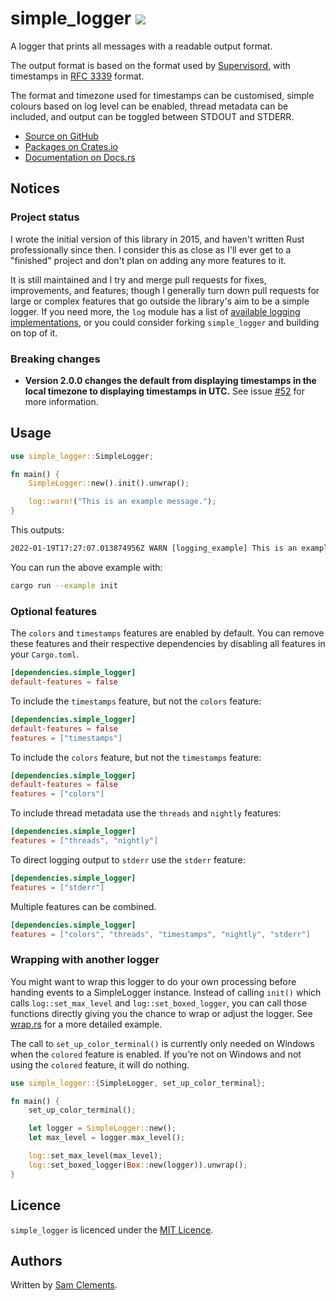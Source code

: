 # simple_logger [![](https://img.shields.io/github/tag/borntyping/rust-simple_logger.svg)](https://github.com/borntyping/rust-simple_logger/tags)

A logger that prints all messages with a readable output format.

The output format is based on the format used by [Supervisord](https://github.com/Supervisor/supervisor), with timestamps in [RFC 3339](https://datatracker.ietf.org/doc/html/rfc3339) format.

The format and timezone used for timestamps can be customised, simple colours based on log level can be enabled, thread metadata can be included, and output can be toggled between STDOUT and STDERR. 

* [Source on GitHub](https://github.com/borntyping/rust-simple_logger)
* [Packages on Crates.io](https://crates.io/crates/simple_logger)
* [Documentation on Docs.rs](https://docs.rs/simple_logger)

Notices
-------

### Project status

I wrote the initial version of this library in 2015, and haven't written Rust professionally since then.
I consider this as close as I'll ever get to a "finished" project and don't plan on adding any more features to it.

It is still maintained and I try and merge pull requests for fixes, improvements, and features; though I generally turn down pull requests for large or complex features that go outside the library's aim to be a simple logger.
If you need more, the `log` module has a list of [available logging implementations](https://docs.rs/log/latest/log/#available-logging-implementations), or you could consider forking `simple_logger` and building on top of it.

### Breaking changes

- **Version 2.0.0 changes the default from displaying timestamps in the local timezone to displaying timestamps in UTC.** See issue [#52](https://github.com/borntyping/rust-simple_logger/issues/52) for more information.

Usage
-----

```rust
use simple_logger::SimpleLogger;

fn main() {
    SimpleLogger::new().init().unwrap();

    log::warn!("This is an example message.");
}
```

This outputs:

```txt
2022-01-19T17:27:07.013874956Z WARN [logging_example] This is an example message.
```

You can run the above example with:

```sh
cargo run --example init
```

### Optional features

The `colors` and `timestamps` features are enabled by default. You can remove these
features and their respective dependencies by disabling all features in your
`Cargo.toml`.

```toml
[dependencies.simple_logger]
default-features = false
```

To include the `timestamps` feature, but not the `colors` feature:

```toml
[dependencies.simple_logger]
default-features = false
features = ["timestamps"]
```

To include the `colors` feature, but not the `timestamps` feature:

```toml
[dependencies.simple_logger]
default-features = false
features = ["colors"]
```

To include thread metadata use the `threads` and `nightly` features:

```toml
[dependencies.simple_logger]
features = ["threads", "nightly"]
```

To direct logging output to `stderr` use the `stderr` feature:

```toml
[dependencies.simple_logger]
features = ["stderr"]
```

Multiple features can be combined.

```toml
[dependencies.simple_logger]
features = ["colors", "threads", "timestamps", "nightly", "stderr"]
```

### Wrapping with another logger

You might want to wrap this logger to do your own processing before handing events to a SimpleLogger instance. Instead
of calling `init()` which calls `log::set_max_level` and `log::set_boxed_logger`, you can call those functions directly
giving you the chance to wrap or adjust the logger. See [wrap.rs](examples/wrap.rs) for a more detailed example.

The call to `set_up_color_terminal()` is currently only needed on Windows when the `colored` feature is enabled. If
you're not on Windows and not using the `colored` feature, it will do nothing. 

```rust
use simple_logger::{SimpleLogger, set_up_color_terminal};

fn main() {
    set_up_color_terminal();

    let logger = SimpleLogger::new();
    let max_level = logger.max_level();

    log::set_max_level(max_level);
    log::set_boxed_logger(Box::new(logger)).unwrap();
}
```

Licence
-------

`simple_logger` is licenced under the [MIT Licence](http://opensource.org/licenses/MIT).

Authors
-------

Written by [Sam Clements](sam@borntyping.co.uk).
